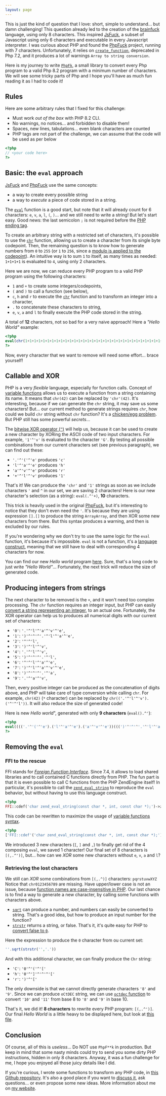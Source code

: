 ```yaml
---
layout: page
---
```


This is just the kind of question that I love: short, simple to understand... but damn challenging!
This question already led to the creation of the [brainfuck](https://en.wikipedia.org/wiki/Brainfuck) language,
using only 8 characters.
This inspired [JsFuck](https://en.wikipedia.org/wiki/JSFuck), a subset of Javascript using only 6 characters and executable in every Javascript interpreter.
I was curious about PHP and found the [PhpFuck](https://github.com/splitline/PHPFuck) project, running with 7 characters.
Unfortunately, it relies on [`create_function`](https://www.php.net/manual/en/function.create-function), deprecated in Php 7.2,
and it produces a lot of warnings `Array to string conversion`.

Here is my journey to write [`PhpFk`](https://github.com/b-viguier/PhpFk), a small library to convert every Php program to a valid Php 8.2
program with a minimum number of characters.
We will see some tricky parts of Php and I hope you'll have as much fun reading it as I had to code it!

## Rules
Here are some arbitrary rules that I fixed for this challenge:
* Must work _out of the box_ with PHP 8.2 CLI.
* No warnings, no notices... and forbidden to disable them!
* Spaces, new lines, tabulations... even blank characters are counted
* PHP tags are not part of the challenge, we can assume that the code will be used as per below
```php
<?php
// <your code here>
?>
```

## Basic: the `eval` approach
[JsFuck](https://en.wikipedia.org/wiki/JSFuck) and [PhpFuck](https://github.com/splitline/PHPFuck) use the same concepts:
* a way to create every possible string
* a way to _execute_ a piece of code stored in a string. 

The [`eval`](https://www.php.net/manual/en/function.eval) function is a good start, but note that it will already count for 6 characters:
`e`, `v`, `a`, `l`, `(`, `)`... and we still need to write a string!
But let's start easy.
Good news: the last semicolon `;` is not required before the [PHP ending tag](https://www.php.net/manual/en/language.basic-syntax.phptags.php).

To create an arbitrary string with a restricted set of characters, it's possible to use the [`chr`](https://www.php.net/manual/en/function.chr) function,
allowing us to create a character from its single byte codepoint.
Then, the remaining question is to know how to generate numbers from `0` to `255` (or `1` to `256`, since a [modulo is applied to the codepoint](https://www.php.net/manual/en/function.chr.php#refsect1-function.chr-parameters)).
An intuitive way is to sum `1` to itself, as many times as needed: `1+1+1+1` is evaluated to `4`, using only 2 characters.

Here we are now, we can reduce every PHP program to a valid PHP program using the following characters:
* `1` and `+` to create some integers/codepoints,
* `(` and `)` to call a function (see below),
* `c`, `h` and `r` to execute the [`chr`](https://www.php.net/manual/en/function.chr) function and to transform an integer into a character,
* `.` to concatenate these characters to string,
* `e`, `v`, `a` and `l` to finally execute the PHP code stored in the string.

A total of **12** characters, not so bad for a very naive approach! Here a _"Hello World"_ example:
 ```php
<?php
eval(chr(1+1+1+1+1+1+1+1+1+1+1+1+1+1+1+1+1+1+1+1+1+1+1+1+1+1+1+1+1+1+1+1+1+1+1+1+1+1+1+1+1+1+1+1+1+1+1+1+1+1+1+1+1+1+1+1+1+1+1+1+1+1+1+1+1+1+1+1+1+1+1+1+1+1+1+1+1+1+1+1+1+1+1+1+1+1+1+1+1+1+1+1+1+1+1+1+1+1+1+1+1).chr(1+1+1+1+1+1+1+1+1+1+1+1+1+1+1+1+1+1+1+1+1+1+1+1+1+1+1+1+1+1+1+1+1+1+1+1+1+1+1+1+1+1+1+1+1+1+1+1+1+1+1+1+1+1+1+1+1+1+1+1+1+1+1+1+1+1+1+1+1+1+1+1+1+1+1+1+1+1+1+1+1+1+1+1+1+1+1+1+1+1+1+1+1+1+1+1+1+1+1).chr(1+1+1+1+1+1+1+1+1+1+1+1+1+1+1+1+1+1+1+1+1+1+1+1+1+1+1+1+1+1+1+1+1+1+1+1+1+1+1+1+1+1+1+1+1+1+1+1+1+1+1+1+1+1+1+1+1+1+1+1+1+1+1+1+1+1+1+1+1+1+1+1+1+1+1+1+1+1+1+1+1+1+1+1+1+1+1+1+1+1+1+1+1+1+1+1+1+1+1+1+1+1+1+1).chr(1+1+1+1+1+1+1+1+1+1+1+1+1+1+1+1+1+1+1+1+1+1+1+1+1+1+1+1+1+1+1+1+1+1+1+1+1+1+1+1+1+1+1+1+1+1+1+1+1+1+1+1+1+1+1+1+1+1+1+1+1+1+1+1+1+1+1+1+1+1+1+1+1+1+1+1+1+1+1+1+1+1+1+1+1+1+1+1+1+1+1+1+1+1+1+1+1+1+1+1+1+1+1+1+1+1+1+1+1+1+1).chr(1+1+1+1+1+1+1+1+1+1+1+1+1+1+1+1+1+1+1+1+1+1+1+1+1+1+1+1+1+1+1+1).chr(1+1+1+1+1+1+1+1+1+1+1+1+1+1+1+1+1+1+1+1+1+1+1+1+1+1+1+1+1+1+1+1+1+1).chr(1+1+1+1+1+1+1+1+1+1+1+1+1+1+1+1+1+1+1+1+1+1+1+1+1+1+1+1+1+1+1+1+1+1+1+1+1+1+1+1+1+1+1+1+1+1+1+1+1+1+1+1+1+1+1+1+1+1+1+1+1+1+1+1+1+1+1+1+1+1+1+1).chr(1+1+1+1+1+1+1+1+1+1+1+1+1+1+1+1+1+1+1+1+1+1+1+1+1+1+1+1+1+1+1+1+1+1+1+1+1+1+1+1+1+1+1+1+1+1+1+1+1+1+1+1+1+1+1+1+1+1+1+1+1+1+1+1+1+1+1+1+1+1+1+1+1+1+1+1+1+1+1+1+1+1+1+1+1+1+1+1+1+1+1+1+1+1+1+1+1+1+1+1+1).chr(1+1+1+1+1+1+1+1+1+1+1+1+1+1+1+1+1+1+1+1+1+1+1+1+1+1+1+1+1+1+1+1+1+1+1+1+1+1+1+1+1+1+1+1+1+1+1+1+1+1+1+1+1+1+1+1+1+1+1+1+1+1+1+1+1+1+1+1+1+1+1+1+1+1+1+1+1+1+1+1+1+1+1+1+1+1+1+1+1+1+1+1+1+1+1+1+1+1+1+1+1+1+1+1+1+1+1+1).chr(1+1+1+1+1+1+1+1+1+1+1+1+1+1+1+1+1+1+1+1+1+1+1+1+1+1+1+1+1+1+1+1+1+1+1+1+1+1+1+1+1+1+1+1+1+1+1+1+1+1+1+1+1+1+1+1+1+1+1+1+1+1+1+1+1+1+1+1+1+1+1+1+1+1+1+1+1+1+1+1+1+1+1+1+1+1+1+1+1+1+1+1+1+1+1+1+1+1+1+1+1+1+1+1+1+1+1+1).chr(1+1+1+1+1+1+1+1+1+1+1+1+1+1+1+1+1+1+1+1+1+1+1+1+1+1+1+1+1+1+1+1+1+1+1+1+1+1+1+1+1+1+1+1+1+1+1+1+1+1+1+1+1+1+1+1+1+1+1+1+1+1+1+1+1+1+1+1+1+1+1+1+1+1+1+1+1+1+1+1+1+1+1+1+1+1+1+1+1+1+1+1+1+1+1+1+1+1+1+1+1+1+1+1+1+1+1+1+1+1+1).chr(1+1+1+1+1+1+1+1+1+1+1+1+1+1+1+1+1+1+1+1+1+1+1+1+1+1+1+1+1+1+1+1).chr(1+1+1+1+1+1+1+1+1+1+1+1+1+1+1+1+1+1+1+1+1+1+1+1+1+1+1+1+1+1+1+1+1+1+1+1+1+1+1+1+1+1+1+1+1+1+1+1+1+1+1+1+1+1+1+1+1+1+1+1+1+1+1+1+1+1+1+1+1+1+1+1+1+1+1+1+1+1+1+1+1+1+1+1+1+1+1).chr(1+1+1+1+1+1+1+1+1+1+1+1+1+1+1+1+1+1+1+1+1+1+1+1+1+1+1+1+1+1+1+1+1+1+1+1+1+1+1+1+1+1+1+1+1+1+1+1+1+1+1+1+1+1+1+1+1+1+1+1+1+1+1+1+1+1+1+1+1+1+1+1+1+1+1+1+1+1+1+1+1+1+1+1+1+1+1+1+1+1+1+1+1+1+1+1+1+1+1+1+1+1+1+1+1+1+1+1+1+1+1).chr(1+1+1+1+1+1+1+1+1+1+1+1+1+1+1+1+1+1+1+1+1+1+1+1+1+1+1+1+1+1+1+1+1+1+1+1+1+1+1+1+1+1+1+1+1+1+1+1+1+1+1+1+1+1+1+1+1+1+1+1+1+1+1+1+1+1+1+1+1+1+1+1+1+1+1+1+1+1+1+1+1+1+1+1+1+1+1+1+1+1+1+1+1+1+1+1+1+1+1+1+1+1+1+1+1+1+1+1+1+1+1+1+1+1).chr(1+1+1+1+1+1+1+1+1+1+1+1+1+1+1+1+1+1+1+1+1+1+1+1+1+1+1+1+1+1+1+1+1+1+1+1+1+1+1+1+1+1+1+1+1+1+1+1+1+1+1+1+1+1+1+1+1+1+1+1+1+1+1+1+1+1+1+1+1+1+1+1+1+1+1+1+1+1+1+1+1+1+1+1+1+1+1+1+1+1+1+1+1+1+1+1+1+1+1+1+1+1+1+1+1+1+1+1).chr(1+1+1+1+1+1+1+1+1+1+1+1+1+1+1+1+1+1+1+1+1+1+1+1+1+1+1+1+1+1+1+1+1+1+1+1+1+1+1+1+1+1+1+1+1+1+1+1+1+1+1+1+1+1+1+1+1+1+1+1+1+1+1+1+1+1+1+1+1+1+1+1+1+1+1+1+1+1+1+1+1+1+1+1+1+1+1+1+1+1+1+1+1+1+1+1+1+1+1+1).chr(1+1+1+1+1+1+1+1+1+1+1+1+1+1+1+1+1+1+1+1+1+1+1+1+1+1+1+1+1+1+1+1+1+1).chr(1+1+1+1+1+1+1+1+1+1+1+1+1+1+1+1+1+1+1+1+1+1+1+1+1+1+1+1+1+1+1+1+1+1+1+1+1+1+1+1+1+1+1+1+1+1+1+1+1+1+1+1+1+1+1+1+1+1+1))
?>
```

Now, every character that we want to remove will need some effort... brace yourself!

## Callable and XOR
PHP is a very _flexible_ language, especially for function calls.
Concept of [variable functions](https://www.php.net/manual/en/functions.variable-functions.php) 
allows us to execute a function from a string containing its name.
It means that `chr(42)` can be replaced by `'chr'(42)`.
It's interesting, because if we can generate the `chr` string, it may save us some characters!
But... our current method to generate strings requires `chr`, how could we build `chr` string without `chr` function?
It's a [chicken/egg problem](https://en.wikipedia.org/wiki/Chicken_or_the_egg).
But PHP still has some powerful _secrets_...

The [bitwise XOR operator (`^`)](https://www.php.net/manual/en/language.operators.bitwise.php) will help us,
because it can be used to create a new character by XORing the ASCII code of two input characters.
For example, `'1'^'v'` is evaluated to the character `'G'`.
By testing all possible combinations from our current characters set (see previous paragraph),
we can find out these:
* `'.'^'('^'e'` produces `'c'`
* `'l'^'a'^'e'` produces `'h'`
* `'a'^'v'^'e'` produces `'r'`
* `'+'^'l'^'v'` produces `'1'` 

That's it! We can produce the `'chr'` and `'1'` strings as soon as we include characters `'` and `^` in our set, we are saving 2 characters!
Here is our new character's selection (as a string): `eval(.^'+)`, **10** characters.

This trick is heavily used in the original [PhpFuck](https://github.com/splitline/PHPFuck),
but it's interesting to notice that they don't even need the `'`.
It's because they are using  expression `[].[]` to produce the string `ArrayArray`, and then XOR some new characters from there.
But this syntax produces a warning, and then is excluded by our rules.

If you're wondering why we don't try to use the same logic for the `eval` function, it's because it's impossible.
`eval` is not a function, it's a [language construct](https://www.php.net/manual/en/function.eval.php#refsect1-function.eval-notes),
meaning that we still have to deal with corresponding 4 characters for now.

You can find our new _Hello world_ program [here](hello_world_10.html).
Sure, that's a long code to just write _"Hello World"_...
Fortunately, the next trick will reduce the size of generated code.
 

## Producing integers from strings
The next character to be removed is the `+`, and it won't need too complex processing.
The `chr` function requires an integer input, but PHP can easily [convert a string representing an integer](https://www.php.net/manual/en/language.types.integer.php#language.types.integer.casting),
to an actual one. Fortunately, the XOR operator can help us to produces all numerical digits with our current set of characters:
* `'0'`: `'.'^'l'^'a'^'v'^'e'`,
* `'1'`: `')'^'^'^'.'^'l'^'a'^'e'`,
* `'2'`: `'^'^'l'`,
* `'3'`: `')'^'l'^'v'`,
* `'4'`: `'.'^'l'^'v'`,
* `'5'`: `')'^'^'^'.'^'l'`,
* `'6'`: `'^'^'l'^'a'^'e'`,
* `'7'`: `')'^'l'^'a'^'v'^'e'`,
* `'8'`: `')'^'^'^'.'^'a'`,
* `'9'`: `'.'^'a'^'v'`,

Then, every positive integer can be produced as the concatenation of digits above,
and PHP will take care of type conversion while calling `chr`.
For example, `chr(42)` (`*` character) can be replaced by `chr(('.'^'l'^'v').('^'^'l'))`.
It will also reduce the size of generated code!

Here is new _Hello world_", generated with only **9 characters** (`eval().^'`):
```php
<?php
eval(((('.'^'('^'e').('l'^'a'^'e').('a'^'v'^'e'))(((')'^'^'^'.'^'l'^'a'^'e').('.'^'l'^'a'^'v'^'e').(')'^'^'^'.'^'l'^'a'^'e')))).((('.'^'('^'e').('l'^'a'^'e').('a'^'v'^'e'))((('.'^'a'^'v').('.'^'a'^'v')))).((('.'^'('^'e').('l'^'a'^'e').('a'^'v'^'e'))(((')'^'^'^'.'^'l'^'a'^'e').('.'^'l'^'a'^'v'^'e').('.'^'l'^'v')))).((('.'^'('^'e').('l'^'a'^'e').('a'^'v'^'e'))(((')'^'^'^'.'^'l'^'a'^'e').(')'^'^'^'.'^'l'^'a'^'e').(')'^'^'^'.'^'l'^'a'^'e')))).((('.'^'('^'e').('l'^'a'^'e').('a'^'v'^'e'))(((')'^'l'^'v').('^'^'l')))).((('.'^'('^'e').('l'^'a'^'e').('a'^'v'^'e'))(((')'^'l'^'v').('.'^'a'^'v')))).((('.'^'('^'e').('l'^'a'^'e').('a'^'v'^'e'))(((')'^'l'^'a'^'v'^'e').('^'^'l')))).((('.'^'('^'e').('l'^'a'^'e').('a'^'v'^'e'))(((')'^'^'^'.'^'l'^'a'^'e').('.'^'l'^'a'^'v'^'e').(')'^'^'^'.'^'l'^'a'^'e')))).((('.'^'('^'e').('l'^'a'^'e').('a'^'v'^'e'))(((')'^'^'^'.'^'l'^'a'^'e').('.'^'l'^'a'^'v'^'e').(')'^'^'^'.'^'a')))).((('.'^'('^'e').('l'^'a'^'e').('a'^'v'^'e'))(((')'^'^'^'.'^'l'^'a'^'e').('.'^'l'^'a'^'v'^'e').(')'^'^'^'.'^'a')))).((('.'^'('^'e').('l'^'a'^'e').('a'^'v'^'e'))(((')'^'^'^'.'^'l'^'a'^'e').(')'^'^'^'.'^'l'^'a'^'e').(')'^'^'^'.'^'l'^'a'^'e')))).((('.'^'('^'e').('l'^'a'^'e').('a'^'v'^'e'))(((')'^'l'^'v').('^'^'l')))).((('.'^'('^'e').('l'^'a'^'e').('a'^'v'^'e'))(((')'^'^'^'.'^'a').(')'^'l'^'a'^'v'^'e')))).((('.'^'('^'e').('l'^'a'^'e').('a'^'v'^'e'))(((')'^'^'^'.'^'l'^'a'^'e').(')'^'^'^'.'^'l'^'a'^'e').(')'^'^'^'.'^'l'^'a'^'e')))).((('.'^'('^'e').('l'^'a'^'e').('a'^'v'^'e'))(((')'^'^'^'.'^'l'^'a'^'e').(')'^'^'^'.'^'l'^'a'^'e').('.'^'l'^'v')))).((('.'^'('^'e').('l'^'a'^'e').('a'^'v'^'e'))(((')'^'^'^'.'^'l'^'a'^'e').('.'^'l'^'a'^'v'^'e').(')'^'^'^'.'^'a')))).((('.'^'('^'e').('l'^'a'^'e').('a'^'v'^'e'))(((')'^'^'^'.'^'l'^'a'^'e').('.'^'l'^'a'^'v'^'e').('.'^'l'^'a'^'v'^'e')))).((('.'^'('^'e').('l'^'a'^'e').('a'^'v'^'e'))(((')'^'l'^'v').('.'^'a'^'v')))).((('.'^'('^'e').('l'^'a'^'e').('a'^'v'^'e'))(((')'^'^'^'.'^'l').('.'^'a'^'v')))))
?>
```

## Removing the `eval`

### FFI to the rescue
FFI stands for [_Foreign Function Interface_](https://www.php.net/manual/en/book.ffi.php).
Since 7.4, it allows to load shared libraries and to call contained C functions directly from PHP.
The fun part is that it is even possible to call C functions from the PHP ZendEngine itself!
In particular, it's possible to call the [`zend_eval_string`](https://github.com/php/php-src/blob/b96b88b669370e1d85b6e98e359649d73b548029/Zend/zend_execute.h#L53)
to reproduce the `eval` behavior, but without having to use this language construct.
```php
<?php
FFI::cdef('char zend_eval_string(const char *, int, const char *);')->zend_eval_string('echo "Hello World";',0,'');
``` 
This code can be rewritten to maximize the usage of [variable functions syntax](https://www.php.net/manual/en/functions.variable-functions.php).
```php
<?php
['FFI::cdef'('char zend_eval_string(const char *, int, const char *);'),'zend_eval_string']('echo "Hello World";',0,'');
```
We introduced 3 new characters (`[`, `]` and `,`) to finally get rid of the 4 composing `eval`, we saved 1 character!
Our final set of 8 characters is `[(,.^')]`, but... how can we _XOR_ some new characters without `e`, `v`, `a` and `l`? 

### Retrieving the lost characters
We still can _XOR_ some combinations from `[(,.^)]` characters: `pqrstuvwXYZ`
Notice that `chr0123456789` are missing.
Have upper/lower case is not an issue, because [function names are case-insensitive in PHP](https://www.php.net/manual/en/functions.user-defined.php).
Our last chance is to find a way to generate a new character, by calling some functions with characters above.
* [`sqrt`](https://www.php.net/manual/en/function.sqrt) can produce a number, and numbers can easily be converted to string.
  That's a good idea, but how to produce an input number for the function?
* [`strstr`](https://www.php.net/manual/en/function.strstr) returns a string, or false.
  That's it, it's quite easy for PHP to [convert false to `0`](https://www.php.net/manual/en/language.types.integer.php#language.types.integer.casting).

Here the expression to produce the `0` character from ou current set:
```php
''.sqrt(strstr('','.'))
```
And with this additional character, we can finally produce the `Chr` string:
* `'C'`: `'0'^'('^'['`
* `'h'`: `'0'^']'^'^'^'['`
* `'r'`: `')'^'['`

The only downside is that we cannot directly generate characters `'8'` and `'9'`.
Since we can produce `oCtDEC` string, we can use [`octdec` function](https://www.php.net/manual/en/function.octdec)
to convert `'10'` and `'11'` from base 8 to `'8'` and `'9'` in base 10.

That's it, we did it! **8 characters** to rewrite every PHP program: `[(,.^')]`.
Our final _Hello World_ is a little heavy to be displayed here, but look at [this file](hello_world_8.html). 


## Conclusion

Of course, all of this is _useless_... Do NOT use `PhpF**k` in production.
But keep in mind that some nasty minds could try to send you some dirty PHP instructions, hidden in only 8 characters.
Anyway, it was a fun challenge for me, I hope you enjoyed all those juicy details like I did.

If you're curious, I wrote some functions to transform any PHP code, in [this Github repository](https://github.com/b-viguier/PhpFk).
It's also a good place if you want to [discuss it](https://github.com/b-viguier/PhpFk/discussions),
ask questions... or even propose some new ideas.
More information about me on [my website](https://b-viguier.github.io/).
